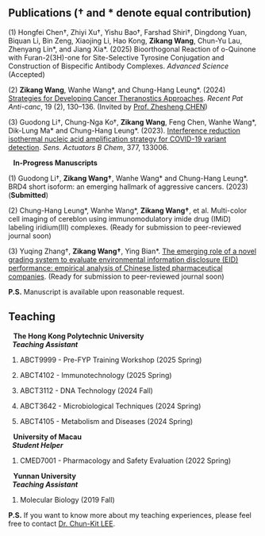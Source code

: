 ## Publications († and * denote equal contribution)

(1) Hongfei Chen†, Zhiyi Xu†, Yishu Bao†, Farshad Shiri†, Dingdong Yuan, Biquan Li, Bin Zeng, Xiaojing Li, Hao Kong, **Zikang Wang**, Chun-Yu Lau, Zhenyang Lin*, and Jiang Xia*. (2025) Bioorthogonal Reaction of o-Quinone with Furan-2(3H)-one for Site-Selective Tyrosine Conjugation and Construction of Bispecific Antibody Complexes. _Advanced Science_ (Accepted)

(2) **Zikang Wang**, Wanhe Wang*, and Chung-Hang Leung*. (2024) [Strategies for Developing Cancer Theranostics Approaches](https://www.eurekaselect.com/article/131687). _Recent Pat Anti-canc_, 19 (2), 130–136. (Invited by [Prof. Zhesheng CHEN](https://www.stjohns.edu/academics/faculty/zhe-sheng-chen))

(3) Guodong Li†, Chung-Nga Ko†, **Zikang Wang**, Feng Chen, Wanhe Wang*, Dik-Lung Ma* and Chung-Hang Leung*. (2023). [Interference reduction isothermal nucleic acid amplification strategy for COVID-19 variant detection](https://www.sciencedirect.com/science/article/pii/S0925400522016495?via%3Dihub#fig0030). _Sens. Actuators B Chem_, 377, 133006.




<h4 style="margin:0 10px 0;">In-Progress Manuscripts</h4> 

(1) Guodong Li†, **Zikang Wang†**, Wanhe Wang* and Chung-Hang Leung*. BRD4 short isoform: an emerging hallmark of aggressive cancers. (2023) (**Submitted**)

(2) Chung-Hang Leung*, Wanhe Wang*, **Zikang Wang†**, et al. Multi-color cell imaging of cereblon using immunomodulatory imide drug (IMiD) labeling iridium(III) complexes. (Ready for submission to peer-reviewed journal soon)

(3) Yuqing Zhang†, **Zikang Wang†**, Ying Bian*. [The emerging role of a novel grading system to evaluate environmental information disclosure (EID) performance: empirical analysis of Chinese listed pharmaceutical companies](https://www.researchsquare.com/article/rs-4985385/v1). (Ready for submission to peer-reviewed journal soon)

**P.S.** Manuscript is available upon reasonable request.

## Teaching

<h4 style="margin:0 10px 0;">The Hong Kong Polytechnic University</h4> 

<h5 style="margin:0 8px 0;">Teaching Assistant</h5> 

1. ABCT9999 - Pre-FYP Training Workshop (2025 Spring)

2. ABCT4102 - Immunotechnology (2025 Spring)

3. ABCT3112 - DNA Technology (2024 Fall)

4. ABCT3642 - Microbiological Techniques (2024 Spring)

5. ABCT4105 - Metabolism and Diseases (2024 Spring)


<h4 style="margin:0 10px 0;">University of Macau</h4>

<h5 style="margin:0 8px 0;">Student Helper</h5> 

1. CMED7001 - Pharmacology and Safety Evaluation (2022 Spring)


<h4 style="margin:0 10px 0;">Yunnan University</h4>

<h5 style="margin:0 8px 0;">Teaching Assistant</h5> 

1. Molecular Biology (2019 Fall)

**P.S.** If you want to know more about my teaching experiences, please feel free to contact [Dr. Chun-Kit LEE](mailto:alan-ck.lee@polyu.edu.hk).
